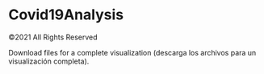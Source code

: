 # Covid19Analysis
©2021 All Rights Reserved 

Download files for a complete visualization (descarga los archivos para un visualización completa).
